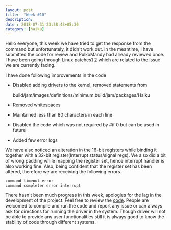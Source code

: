 ```yaml
---
layout: post
title:  "Week #10"
description:
date : 2018-07-31 23:58:43+05:30
category: [haiku]
---
```

Hello everyone, this week we have tried to get the response from the command but unfortunately, it didn't work out. In the meantime, I have submitted the code for review and PulkoMandy had already reviewed once. I have been going through Linux patches[1](https://patchwork.ozlabs.org/patch/279434/) [2](https://patchwork.kernel.org/patch/3181031/) which are related to the issue we are currently facing. 

I have done following improvements in the code
    
*    Disabled adding drivers to the kernel, removed statements from
    
        build/jam/images/definitions/minimum
        build/jam/packages/Haiku
* Removed whitespaces
* Maintained less than 80 characters in each line
* Disabled the code which was not required by #if 0 but can be used in future
* Added few error logs

We have also noticed an alteration in the 16-bit registers while binding it together with a 32-bit register(Interrupt status/signal regs). We also did a bit of wrong padding while mapping the register set, hence interrupt handler is also working fine. Also, being confident that the register set has been altered, therefore we are receiving the following errors.
        
    command timeout error
    command completer error interrupt 
    
There hasn't been much progress in this week, apologies for the lag in the development of the project. Feel free to review the [code](https://review.haiku-os.org/#/c/haiku/+/318/). People are welcomed to compile and run the code and report any issue or can always ask for directions for running the driver in the system. Though driver will not be able to provide any user functionalities still it is always good to know the stability of code through different systems.